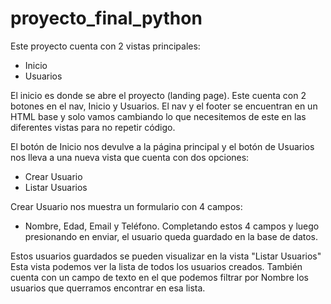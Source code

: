 # proyecto_final_python

Este proyecto cuenta con 2 vistas principales:
- Inicio
- Usuarios

El inicio es donde se abre el proyecto (landing page). Este cuenta con 2 botones en el nav, Inicio y Usuarios.
El nav y el footer se encuentran en un HTML base y solo vamos cambiando lo que necesitemos de este en las diferentes vistas para no repetir código.

El botón de Inicio nos devulve a la página principal y el botón de Usuarios nos lleva a una nueva vista que cuenta con dos opciones:
- Crear Usuario
- Listar Usuarios

Crear Usuario nos muestra un formulario con 4 campos:
- Nombre, Edad, Email y Teléfono.
Completando estos 4 campos y luego presionando en enviar, el usuario queda guardado en la base de datos.

Estos usuarios guardados se pueden visualizar en la vista "Listar Usuarios"
Esta vista podemos ver la lista de todos los usuarios creados. También cuenta con un campo de texto en el que podemos filtrar por Nombre los usuarios que querramos encontrar en esa lista.



